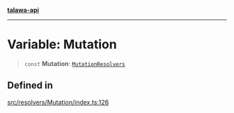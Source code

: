 [**talawa-api**](../../../README.md)

***

# Variable: Mutation

> `const` **Mutation**: [`MutationResolvers`](../../../types/generatedGraphQLTypes/type-aliases/MutationResolvers.md)

## Defined in

[src/resolvers/Mutation/index.ts:126](https://github.com/Suyash878/talawa-api/blob/b5a9d8b4a1ea678a3d6f5b710b3721f91a3052fc/src/resolvers/Mutation/index.ts#L126)
